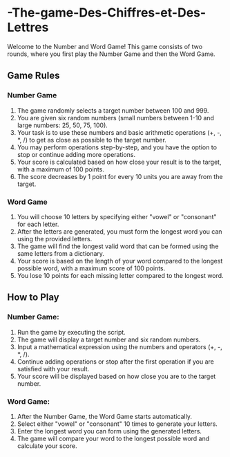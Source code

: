 # -The-game-Des-Chiffres-et-Des-Lettres
Welcome to the Number and Word Game! This game consists of two rounds, where you first play the Number Game and then the Word Game.

## Game Rules

### Number Game
1. The game randomly selects a target number between 100 and 999.
2. You are given six random numbers (small numbers between 1-10 and large numbers: 25, 50, 75, 100).
3. Your task is to use these numbers and basic arithmetic operations (+, -, *, /) to get as close as possible to the target number.
4. You may perform operations step-by-step, and you have the option to stop or continue adding more operations.
5. Your score is calculated based on how close your result is to the target, with a maximum of 100 points.
6. The score decreases by 1 point for every 10 units you are away from the target.

### Word Game
1. You will choose 10 letters by specifying either "vowel" or "consonant" for each letter.
2. After the letters are generated, you must form the longest word you can using the provided letters.
3. The game will find the longest valid word that can be formed using the same letters from a dictionary.
4. Your score is based on the length of your word compared to the longest possible word, with a maximum score of 100 points.
5. You lose 10 points for each missing letter compared to the longest word.

## How to Play

### Number Game:
1. Run the game by executing the script.
2. The game will display a target number and six random numbers.
3. Input a mathematical expression using the numbers and operators (+, -, *, /).
4. Continue adding operations or stop after the first operation if you are satisfied with your result.
5. Your score will be displayed based on how close you are to the target number.

### Word Game:
1. After the Number Game, the Word Game starts automatically.
2. Select either "vowel" or "consonant" 10 times to generate your letters.
3. Enter the longest word you can form using the generated letters.
4. The game will compare your word to the longest possible word and calculate your score.

